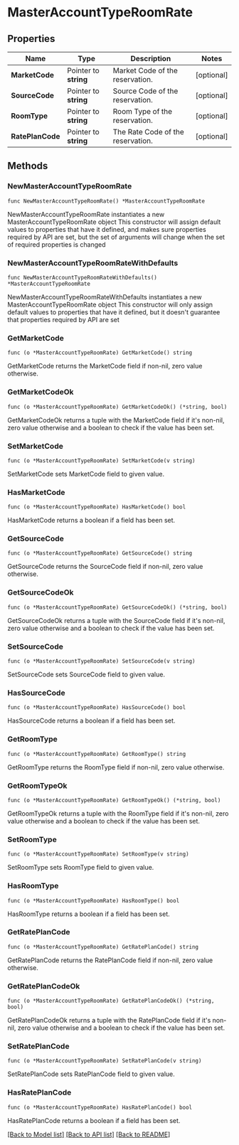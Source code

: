 # MasterAccountTypeRoomRate

## Properties

Name | Type | Description | Notes
------------ | ------------- | ------------- | -------------
**MarketCode** | Pointer to **string** | Market Code of the reservation. | [optional] 
**SourceCode** | Pointer to **string** | Source Code of the reservation. | [optional] 
**RoomType** | Pointer to **string** | Room Type of the reservation. | [optional] 
**RatePlanCode** | Pointer to **string** | The Rate Code of the reservation. | [optional] 

## Methods

### NewMasterAccountTypeRoomRate

`func NewMasterAccountTypeRoomRate() *MasterAccountTypeRoomRate`

NewMasterAccountTypeRoomRate instantiates a new MasterAccountTypeRoomRate object
This constructor will assign default values to properties that have it defined,
and makes sure properties required by API are set, but the set of arguments
will change when the set of required properties is changed

### NewMasterAccountTypeRoomRateWithDefaults

`func NewMasterAccountTypeRoomRateWithDefaults() *MasterAccountTypeRoomRate`

NewMasterAccountTypeRoomRateWithDefaults instantiates a new MasterAccountTypeRoomRate object
This constructor will only assign default values to properties that have it defined,
but it doesn't guarantee that properties required by API are set

### GetMarketCode

`func (o *MasterAccountTypeRoomRate) GetMarketCode() string`

GetMarketCode returns the MarketCode field if non-nil, zero value otherwise.

### GetMarketCodeOk

`func (o *MasterAccountTypeRoomRate) GetMarketCodeOk() (*string, bool)`

GetMarketCodeOk returns a tuple with the MarketCode field if it's non-nil, zero value otherwise
and a boolean to check if the value has been set.

### SetMarketCode

`func (o *MasterAccountTypeRoomRate) SetMarketCode(v string)`

SetMarketCode sets MarketCode field to given value.

### HasMarketCode

`func (o *MasterAccountTypeRoomRate) HasMarketCode() bool`

HasMarketCode returns a boolean if a field has been set.

### GetSourceCode

`func (o *MasterAccountTypeRoomRate) GetSourceCode() string`

GetSourceCode returns the SourceCode field if non-nil, zero value otherwise.

### GetSourceCodeOk

`func (o *MasterAccountTypeRoomRate) GetSourceCodeOk() (*string, bool)`

GetSourceCodeOk returns a tuple with the SourceCode field if it's non-nil, zero value otherwise
and a boolean to check if the value has been set.

### SetSourceCode

`func (o *MasterAccountTypeRoomRate) SetSourceCode(v string)`

SetSourceCode sets SourceCode field to given value.

### HasSourceCode

`func (o *MasterAccountTypeRoomRate) HasSourceCode() bool`

HasSourceCode returns a boolean if a field has been set.

### GetRoomType

`func (o *MasterAccountTypeRoomRate) GetRoomType() string`

GetRoomType returns the RoomType field if non-nil, zero value otherwise.

### GetRoomTypeOk

`func (o *MasterAccountTypeRoomRate) GetRoomTypeOk() (*string, bool)`

GetRoomTypeOk returns a tuple with the RoomType field if it's non-nil, zero value otherwise
and a boolean to check if the value has been set.

### SetRoomType

`func (o *MasterAccountTypeRoomRate) SetRoomType(v string)`

SetRoomType sets RoomType field to given value.

### HasRoomType

`func (o *MasterAccountTypeRoomRate) HasRoomType() bool`

HasRoomType returns a boolean if a field has been set.

### GetRatePlanCode

`func (o *MasterAccountTypeRoomRate) GetRatePlanCode() string`

GetRatePlanCode returns the RatePlanCode field if non-nil, zero value otherwise.

### GetRatePlanCodeOk

`func (o *MasterAccountTypeRoomRate) GetRatePlanCodeOk() (*string, bool)`

GetRatePlanCodeOk returns a tuple with the RatePlanCode field if it's non-nil, zero value otherwise
and a boolean to check if the value has been set.

### SetRatePlanCode

`func (o *MasterAccountTypeRoomRate) SetRatePlanCode(v string)`

SetRatePlanCode sets RatePlanCode field to given value.

### HasRatePlanCode

`func (o *MasterAccountTypeRoomRate) HasRatePlanCode() bool`

HasRatePlanCode returns a boolean if a field has been set.


[[Back to Model list]](../README.md#documentation-for-models) [[Back to API list]](../README.md#documentation-for-api-endpoints) [[Back to README]](../README.md)


